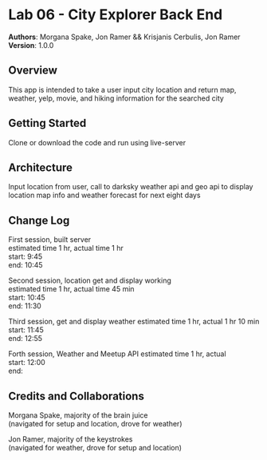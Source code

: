 # Lab 06 - City Explorer Back End  
  
**Authors**: Morgana Spake, Jon Ramer && Krisjanis Cerbulis, Jon Ramer  
**Version**: 1.0.0  
  
## Overview  
This app is intended to take a user input city location and return map, weather, yelp, movie, and hiking information for the searched city  
  
## Getting Started  
Clone or download the code and run using live-server  
  
## Architecture  
Input location from user, call to darksky weather api and geo api to display location map info and weather forecast for next eight days  
  
## Change Log  
First session, built server  
estimated time 1 hr, actual time 1 hr  
start: 9:45  
end: 10:45  
  
Second session, location get and display working   
estimated time 1 hr, actual time 45 min  
start: 10:45  
end: 11:30  
  
Third session, get and display weather
estimated time 1 hr, actual 1 hr 10 min  
start: 11:45  
end: 12:55  

Forth session, Weather and Meetup API
estimated time 1 hr, actual  
start: 12:00  
end:  
  
## Credits and Collaborations  
Morgana Spake, majority of the brain juice  
(navigated for setup and location, drove for weather)  
  
Jon Ramer, majority of the keystrokes  
(navigated for weather, drove for setup and location)  